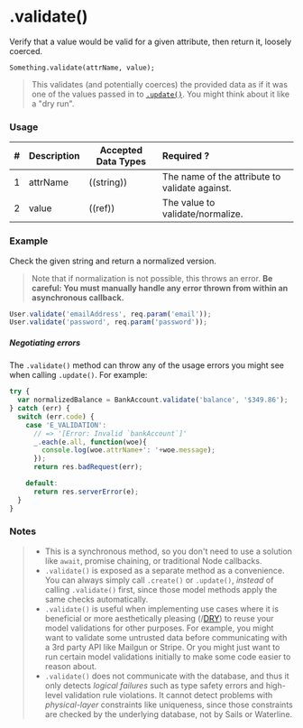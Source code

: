 # .validate()

Verify that a value would be valid for a given attribute, then return it, loosely coerced.

```usage
Something.validate(attrName, value);
```

> This validates (and potentially coerces) the provided data as if it was one of the values passed in to [`.update()`](https://sailsjs.com/documentation/reference/waterline-orm/models/update).  You might think about it like a "dry run".

### Usage

| # | Description   | Accepted Data Types          | Required ? |
|---|---------------|------------------------------|:-----------|
| 1 | attrName      | ((string))                   | The name of the attribute to validate against. |
| 2 | value         | ((ref))                      | The value to validate/normalize. |

### Example

Check the given string and return a normalized version.
> Note that if normalization is not possible, this throws an error.  **Be careful: You must manually handle any error thrown from within an asynchronous callback.**

```javascript
User.validate('emailAddress', req.param('email'));
User.validate('password', req.param('password'));
```

##### Negotiating errors

The `.validate()` method can throw any of the usage errors you might see when calling `.update()`.  For example:

```javascript
try {
  var normalizedBalance = BankAccount.validate('balance', '$349.86');
} catch (err) {
  switch (err.code) {
    case 'E_VALIDATION':
      // => '[Error: Invalid `bankAccount`]'
      _.each(e.all, function(woe){
        console.log(woe.attrName+': '+woe.message);
      });
      return res.badRequest(err);

    default:
      return res.serverError(e);
  }
}
```

### Notes
> + This is a synchronous method, so you don't need to use a solution like `await`, promise chaining, or traditional Node callbacks.
> + `.validate()` is exposed as a separate method as a convenience.  You can always simply call `.create()` or `.update()`, _instead_ of calling `.validate()` first, since those model methods apply the same checks automatically.
> + `.validate()` is useful when implementing use cases where it is beneficial or more aesthetically pleasing (/[DRY](https://en.wikipedia.org/wiki/Don't_repeat_yourself)) to reuse your model validations for other purposes.  For example, you might want to validate some untrusted data before communicating with a 3rd party API like Mailgun or Stripe.  Or you might just want to run certain model validations initially to make some code easier to reason about.
> + `.validate()` does not communicate with the database, and thus it only detects _logical failures_ such as type safety errors and high-level validation rule violations.  It cannot detect problems with _physical-layer_ constraints like uniqueness, since those constraints are checked by the underlying database, not by Sails or Waterline.


<docmeta name="displayName" value=".validate()">
<docmeta name="pageType" value="method">
